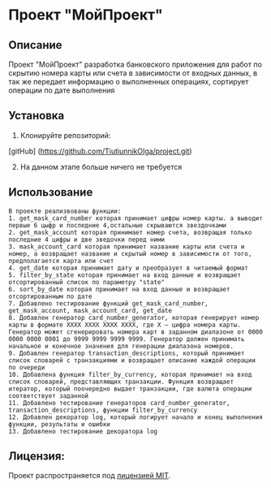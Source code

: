 # Проект "МойПроект"

## Описание

Проект "МойПроект" разработка банковского приложения для работ по скрытию номера карты или счета в зависимости от входных данных, в так же передает информацию о выполненных операциях, сортирует операции по дате выполнения

## Установка

1. Клонируйте репозиторий:

[gitHub] (https://github.com/TiutiunnikOlga/project.git)

2. На данном этапе больше ничего не требуется

## Использование
```
В проекте реализвованы функции:
1. get_mask_card_number которая принимает цифры номер карты. а выводит первые 6 цыфр и последние 4,остальные скрываются звездочками
2. get_mask_account которая принимает номер счета, возвращая только последние 4 цифры и две зведочки перед ними
3. mask_account_card которая принимает название карты или счета и номер, а возвращает название и скрытый номер в зависимости от того, предполагается карта или счет
4. get_date которая принимает дату и преобразует в читаемый формат
5. filter_by_state которая принимает на вход данные и возвращает отсортированный список по параметру "state"
6. sort_by_date которая принимает на вход данные и возвращает отсортированным по дате
7. Добавлено тестирование функций get_mask_card_number, get_mask_account, mask_account_card, get_date
8. Добавлен генератор card_number_generator, которая генерирует номер карты в формате XXXX XXXX XXXX XXXX, где X — цифра номера карты. Генератор может сгенерировать номера карт в заданном диапазоне от 0000 0000 0000 0001 до 9999 9999 9999 9999. Генератор должен принимать начальное и конечное значения для генерации диапазона номеров.
9. Добавлен генератор transaction_descriptions, который принимает список словарей с транзакциями и возвращает описание каждой операции по очереди
10. Добавлена функция filter_by_currency, которая принимает на вход список словарей, представляющих транзакции. Функция возвращает итератор, который поочередно выдает транзакции, где валюта операции соответствует заданной
11. Добавлено тестирование генераторов card_number_generator, transaction_descriptions, функции filter_by_currency
12. Добавлен декоратор log, который логирует начало и конец выполнения функции, результаты и ошибки
13. Добавлено тестирование декоратора log
```

## Лицензия:

Проект распространяется под [лицензией MIT](LICENSE).